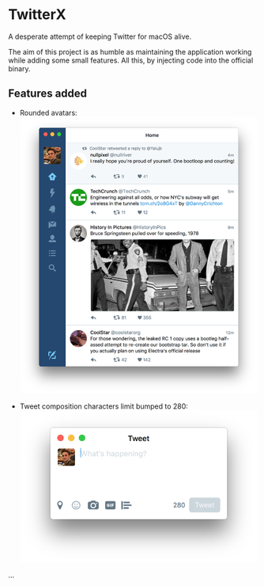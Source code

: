# TwitterX

A desperate attempt of keeping Twitter for macOS alive.

The aim of this project is as humble as maintaining the application working while adding
some small features. All this, by injecting code into the official binary.

## Features added

* Rounded avatars:
![Rounded avatars](/README/rounded_avatars.png)

* Tweet composition characters limit bumped to 280:
![Rounded avatars](/README/chars_limit.png)

...

